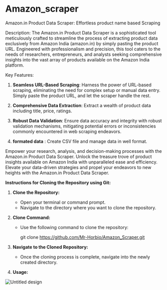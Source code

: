 # Amazon_scraper
Amazon.in Product Data Scraper: Effortless product name based Scraping

Description:
The Amazon.in Product Data Scraper is a sophisticated tool meticulously crafted to streamline the process of extracting product data exclusively from Amazon India (amazon.in) by simply pasting the product URL. Engineered with professionalism and precision, this tool caters to the needs of researchers, entrepreneurs, and analysts seeking comprehensive insights into the vast array of products available on the Amazon India platform.

Key Features:

1. **Seamless URL-Based Scraping**: Harness the power of URL-based scraping, eliminating the need for complex setup or manual data entry. Simply paste the product URL, and let the scraper handle the rest.

2. **Comprehensive Data Extraction**: Extract a wealth of product data including title, price, ratings.

3. **Robust Data Validation**: Ensure data accuracy and integrity with robust validation mechanisms, mitigating potential errors or inconsistencies commonly encountered in web scraping endeavors.

4. **formated data** : Create CSV file and manage data in well format.

Empower your research, analysis, and decision-making processes with the Amazon.in Product Data Scraper. Unlock the treasure trove of product insights available on Amazon India with unparalleled ease and efficiency. Elevate your data-driven strategies and propel your endeavors to new heights with the Amazon.in Product Data Scraper.



**Instructions for Cloning the Repository using Git:**

1. **Clone the Repository:**
   - Open your terminal or command prompt.
   - Navigate to the directory where you want to clone the repository.

2. **Clone Command:**
   - Use the following command to clone the repository:
     
     git clone https://github.com/Mr-Horbio/Amazon_Scraper.git

3. **Navigate to the Cloned Repository:**
   - Once the cloning process is complete, navigate into the newly created directory.

4. **Usage:**
   

![Untitled design](https://github.com/Mr-Horbio/Amazon_Scraper/assets/89149725/3e48a34c-c38c-4fea-825a-2b67bcbc086e)

